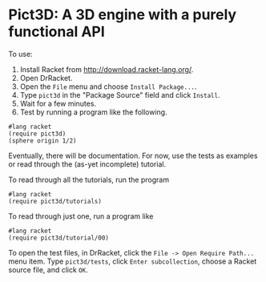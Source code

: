 Pict3D: A 3D engine with a purely functional API
================================================

To use:

 1. Install Racket from http://download.racket-lang.org/.
 2. Open DrRacket.
 3. Open the `File` menu and choose `Install Package...`.
 4. Type `pict3d` in the "Package Source" field and click `Install`.
 5. Wait for a few minutes.
 6. Test by running a program like the following.

```racket
#lang racket
(require pict3d)
(sphere origin 1/2)
```

Eventually, there will be documentation. For now, use the tests as examples or read through the (as-yet incomplete) tutorial.

To read through all the tutorials, run the program

```racket
#lang racket
(require pict3d/tutorials)
```

To read through just one, run a program like

```racket
#lang racket
(require pict3d/tutorial/00)
```

To open the test files, in DrRacket, click the `File -> Open Require Path...` menu item. Type `pict3d/tests`, click `Enter subcollection`, choose a Racket source file, and click `OK`.
